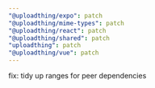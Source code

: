 ```yaml
---
"@uploadthing/expo": patch
"@uploadthing/mime-types": patch
"@uploadthing/react": patch
"@uploadthing/shared": patch
"uploadthing": patch
"@uploadthing/vue": patch
---
```


fix: tidy up ranges for peer dependencies
